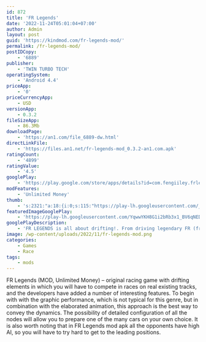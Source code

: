 ```yaml
---
id: 872
title: 'FR Legends'
date: '2022-11-24T05:01:04+07:00'
author: Admin
layout: post
guid: 'https://kindmod.com/fr-legends-mod/'
permalink: /fr-legends-mod/
postIDCopy:
    - '6889'
publisher:
    - 'TWIN TURBO TECH'
operatingSystem:
    - 'Android 4.4'
priceApp:
    - '0'
priceCurrencyApp:
    - USD
versionApp:
    - 0.3.2
fileSizeApp:
    - 86.3Mb
downloadPage:
    - 'https://an1.com/file_6889-dw.html'
directLinkFile:
    - 'https://files.an1.net/fr-legends-mod_0.3.2-an1.com.apk'
ratingCount:
    - '4899'
ratingValue:
    - '4.5'
googlePlay:
    - 'https://play.google.com/store/apps/details?id=com.fengiiley.frlegends'
modFeatures:
    - 'Unlimited Money'
thumb:
    - 's:2321:"a:18:{i:0;s:115:"https://play-lh.googleusercontent.com/_MHX7IS5fl6dwNVJl-yskB4NlbILrtTsNVIZOMTffUZCwkL1xI01PAVX5IEHGRP64KQ=w526-h296";i:1;s:115:"https://play-lh.googleusercontent.com/vCB5729caMXCUI-zhp4n6rmXHPuqClKSPrYUzjiqz7BSrpnZJ8jrehv0AeApIsypoHo=w526-h296";i:2;s:114:"https://play-lh.googleusercontent.com/FQhKqddrLYu9WGJg-HA4w2n3HyHsRa8EUBYzddgSFvfKFZG8o_LjwZ7K9Dz-QMxCQg=w526-h296";i:3;s:116:"https://play-lh.googleusercontent.com/cA7sBPlyPYREMy95y06YfOC-dnV2VeCl91x5srA5n_YgOkXSbYN7NhsHHZoK2NhtRVCK=w526-h296";i:4;s:116:"https://play-lh.googleusercontent.com/N5A04f_4LOKAPbxzgxIiMwTjjcJ0rpWQ18dHoGZepuIG9MW395jjQnAHHpfblRiogNVa=w526-h296";i:5;s:116:"https://play-lh.googleusercontent.com/ZZYl79ScDbh5kJ-Sk_8anP4vhPBPZEEPWZGyf7tB4J7XeboyUBpiVgU2KN1oInBhku79=w526-h296";i:6;s:116:"https://play-lh.googleusercontent.com/LbVDatliJBHhk3WwtJLCtb0Q4DbIgD3q6Mweky_d-z-xcedfUr-xwBh7lITduiromIU7=w526-h296";i:7;s:114:"https://play-lh.googleusercontent.com/i2bFoBy-8Rt7K1bmUaWJajOfqLt4x3yIugyFe98BSFc9CH9j6YPMpGUYh5qhmFQe0Q=w526-h296";i:8;s:115:"https://play-lh.googleusercontent.com/kFFzEj1hy1cun5UQEz_d5LwjP6N8Cbk8ZJhHFb5RnAxAmNW4xtG2NrV1F3UKeZuDur4=w526-h296";i:9;s:115:"https://play-lh.googleusercontent.com/Yu5c1V6XfkBtRkcl11Wj_QYsv7BacJaoS6OUxUuiXtDhboiCP5vIjN2x4F_TKtMSbDM=w526-h296";i:10;s:115:"https://play-lh.googleusercontent.com/1wd7J0TGG1TCUp-QxFfoa51ivKPmUlDtMNMPxLwsPAF53RXouP8n7DN2xkRYqAiDhyQ=w526-h296";i:11;s:114:"https://play-lh.googleusercontent.com/jDqGExB2tlU7dZuK4J42qHaZpR8q2ZHfiLvzMs4-Qo6OZiukpt4hM69hYwZXhA-aEw=w526-h296";i:12;s:116:"https://play-lh.googleusercontent.com/baHkR505ROgbmiC_43CGFdBvVd3CWRibtIQZKxPFDuxIKzTxknQP9pFBD1Dj7zZZdbmh=w526-h296";i:13;s:116:"https://play-lh.googleusercontent.com/dlPDJtTdFMRUWnOhY_X1lCNoihBgolBlwLvvNTNxAVnz_fUm0HUh90BRQCn1M9OuGFRI=w526-h296";i:14;s:115:"https://play-lh.googleusercontent.com/jZQQw9dATRtySlgGA8PWKokY2TCvcCbBjQum_8QtHbNomVhiaY9kM81FhuFV-FDx7i4=w526-h296";i:15;s:114:"https://play-lh.googleusercontent.com/PNlNhQiS3WJyMkvgHK0MkGos6f3DlociE3nanLBHdpsGgd-o7gW_1BXc4dWlpGOuUw=w526-h296";i:16;s:116:"https://play-lh.googleusercontent.com/IXgpWzcLBL5EK2-cY1NdU7dJ2Oi6PHDljYxMa1oTq_M8zHVLsR8Od5DU7miQzPwfBU37=w526-h296";i:17;s:114:"https://play-lh.googleusercontent.com/paLIY29r6oeTJu6mRkhIyfBhtKDpSCCys-2kNKWawTUozt9ehLhzduGW7fTDCjI9MQ=w526-h296";}";'
featuredImageGooglePlay:
    - 'https://play-lh.googleusercontent.com/YqwwYKH8G1i2bRb3x1_BV6qNEDSzWpwWBiIQvae7IZUYrVmUmMcPvPDIRRKa4xg_-GQ'
googlePlayDescription:
    - 'FR LEGENDS is all about drifting!. From driving legendary FR (front-engine, rear-wheel-drive) drift cars at world’s most iconic circuits, to customize everything on your car including engine swaps and wide-body kits.. For the first time ever, a mobile game that lets you have tandem drift battles with AI drivers, unique scoring systems based on real world competition judging rules.'
image: /wp-content/uploads/2022/11/fr-legends-mod.png
categories:
    - Games
    - Race
tags:
    - mods
---
```


FR Legends (MOD, Unlimited Money) – original racing game with drifting elements in which you will have to compete in races on real existing tracks, and the developers have added a number of interesting features. To begin with with the graphic performance, which is not typical for this genre, but in combination with the elaborated animation, this approach is the best way to convey the dynamics. The possibility of detailed configuration of all the nodes will allow you to prepare one of the many cars on your own choice. It is also worth noting that in FR Legends mod apk all the opponents have high AI, so you will have to try hard to get to the leading positions.
